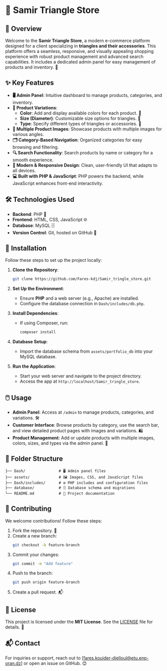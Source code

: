 # 🛒 Samir Triangle Store

## 🌟 Overview
Welcome to the **Samir Triangle Store**, a modern e-commerce platform designed for a client specializing in **triangles and their accessories**. This platform offers a seamless, responsive, and visually appealing shopping experience with robust product management and advanced search capabilities. It includes a dedicated admin panel for easy management of products and inventory. 🚀

## ✨ Key Features
- **🖥️ Admin Panel**: Intuitive dashboard to manage products, categories, and inventory.
- **🎨 Product Variations**:
  - **Color**: Add and display available colors for each product. 🌈
  - **Size (Diameter)**: Customizable size options for triangles. 📏
  - **Type**: Specify different types of triangles or accessories. 🔺
- **📸 Multiple Product Images**: Showcase products with multiple images for various angles.
- **🗂️ Category-Based Navigation**: Organized categories for easy browsing and filtering.
- **🔍 Search Functionality**: Search products by name or category for a smooth experience.
- **📱 Modern & Responsive Design**: Clean, user-friendly UI that adapts to all devices.
- **💻 Built with PHP & JavaScript**: PHP powers the backend, while JavaScript enhances front-end interactivity.

## 🛠️ Technologies Used
- **Backend**: PHP 🐘
- **Frontend**: HTML, CSS, JavaScript 🌐
- **Database**: MySQL 🗄️
- **Version Control**: Git, hosted on GitHub 🐙

## 🚀 Installation
Follow these steps to set up the project locally:

1. **Clone the Repository**:
   ```bash
   git clone https://github.com/Fares-kdj/Samir_tringle_store.git
   ```

2. **Set Up the Environment**:
   - Ensure **PHP** and a web server (e.g., Apache) are installed.
   - Configure the database connection in `Dash/includes/db.php`.

3. **Install Dependencies**:
   - If using Composer, run:
     ```bash
     composer install
     ```

4. **Database Setup**:
   - Import the database schema from `assets/portfolio_db` into your MySQL database.

5. **Run the Application**:
   - Start your web server and navigate to the project directory.
   - Access the app at `http://localhost/Samir_tringle_store`.

## 🖱️ Usage
- **Admin Panel**: Access at `/admin` to manage products, categories, and variations. 🛠️
- **Customer Interface**: Browse products by category, use the search bar, and view detailed product pages with images and variations. 🛍️
- **Product Management**: Add or update products with multiple images, colors, sizes, and types via the admin panel. 📝

## 📂 Folder Structure
```plaintext
├── Dash/               # 🖥️ Admin panel files
├── assets/             # 🖼️ Images, CSS, and JavaScript files
├── Dash/includes/      # ⚙️ PHP includes and configuration files
├── database/           # 🗄️ Database schema and migrations
└── README.md           # 📖 Project documentation
```

## 🤝 Contributing
We welcome contributions! Follow these steps:
1. Fork the repository. 🍴
2. Create a new branch:
   ```bash
   git checkout -b feature-branch
   ```
3. Commit your changes:
   ```bash
   git commit -m "Add feature"
   ```
4. Push to the branch:
   ```bash
   git push origin feature-branch
   ```
5. Create a pull request. 📬

## 📜 License
This project is licensed under the **MIT License**. See the [LICENSE](LICENSE) file for details. 📄

## 📬 Contact
For inquiries or support, reach out to [fares.kouider-djelloul@etu.enp-oran.dz] or open an issue on GitHub. 😊
